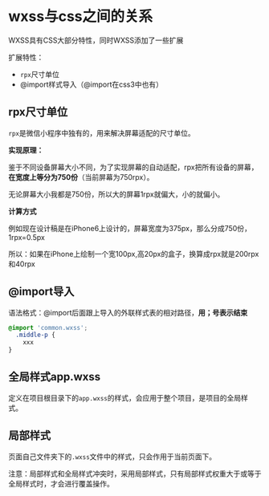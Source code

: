 # wxss与css之间的关系

WXSS具有CSS大部分特性，同时WXSS添加了一些扩展

扩展特性：

* `rpx`尺寸单位
* @import样式导入（@import在css3中也有）



## rpx尺寸单位

`rpx`是微信小程序中独有的，用来解决屏幕适配的尺寸单位。

**实现原理：**

鉴于不同设备屏幕大小不同，为了实现屏幕的自动适配，rpx把所有设备的屏幕，**在宽度上等分为750份**（当前屏幕为750rpx）。

无论屏幕大小我都是750份，所以大的屏幕1rpx就偏大，小的就偏小。



**计算方式**

例如现在设计稿是在iPhone6上设计的，屏幕宽度为375px，那么分成750份，1rpx=0.5px

所以：如果在iPhone上绘制一个宽100px,高20px的盒子，换算成rpx就是200rpx和40rpx



## @import导入

语法格式：@import后面跟上导入的外联样式表的相对路径，**用；号表示结束**

```css
@import 'common.wxss';
  .middle-p {
    xxx
}
```





## 全局样式app.wxss

定义在项目根目录下的`app.wxss`的样式，会应用于整个项目，是项目的全局样式。



## 局部样式

页面自己文件夹下的`.wxss`文件中的样式，只会作用于当前页面下。



注意：局部样式和全局样式冲突时，采用局部样式，只有局部样式权重大于或等于全局样式时，才会进行覆盖操作。